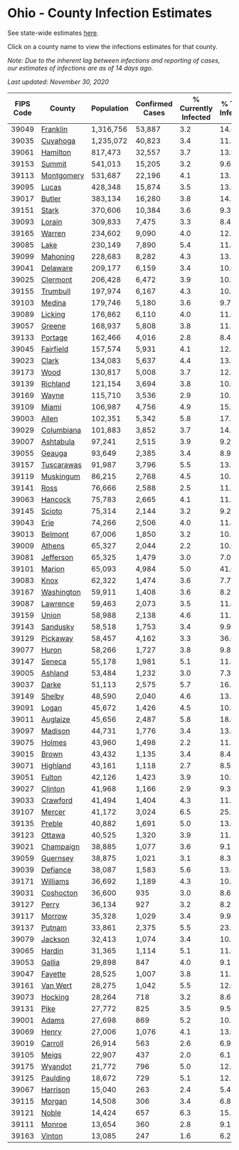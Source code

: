 # Ohio - County Infection Estimates

See state-wide estimates [here](/infections/us-oh).

Click on a county name to view the infections estimates for that county.

*Note: Due to the inherent lag between infections and reporting of cases, our estimates of infections are as of 14 days ago.*

*Last updated: November 30, 2020*

|   FIPS Code |                   County |   Population |   Confirmed Cases |   % Currently Infected |   % Total Infected |
|-------------|--------------------------|--------------|-------------------|------------------------|--------------------|
|       39049 |     [Franklin](franklin) |    1,316,756 |            53,887 |                    3.2 |               14.6 |
|       39035 |     [Cuyahoga](cuyahoga) |    1,235,072 |            40,823 |                    3.4 |               11.7 |
|       39061 |     [Hamilton](hamilton) |      817,473 |            32,557 |                    3.7 |               13.9 |
|       39153 |         [Summit](summit) |      541,013 |            15,205 |                    3.2 |                9.6 |
|       39113 | [Montgomery](montgomery) |      531,687 |            22,196 |                    4.1 |               13.7 |
|       39095 |           [Lucas](lucas) |      428,348 |            15,874 |                    3.5 |               13.4 |
|       39017 |         [Butler](butler) |      383,134 |            16,280 |                    3.8 |               14.1 |
|       39151 |           [Stark](stark) |      370,606 |            10,384 |                    3.6 |                9.3 |
|       39093 |         [Lorain](lorain) |      309,833 |             7,475 |                    3.3 |                8.4 |
|       39165 |         [Warren](warren) |      234,602 |             9,090 |                    4.0 |               12.8 |
|       39085 |             [Lake](lake) |      230,149 |             7,890 |                    5.4 |               11.4 |
|       39099 |     [Mahoning](mahoning) |      228,683 |             8,282 |                    4.3 |               13.5 |
|       39041 |     [Delaware](delaware) |      209,177 |             6,159 |                    3.4 |               10.0 |
|       39025 |     [Clermont](clermont) |      206,428 |             6,472 |                    3.9 |               10.3 |
|       39155 |     [Trumbull](trumbull) |      197,974 |             6,167 |                    4.3 |               10.8 |
|       39103 |         [Medina](medina) |      179,746 |             5,180 |                    3.6 |                9.7 |
|       39089 |       [Licking](licking) |      176,862 |             6,110 |                    4.0 |               11.6 |
|       39057 |         [Greene](greene) |      168,937 |             5,808 |                    3.8 |               11.1 |
|       39133 |       [Portage](portage) |      162,466 |             4,016 |                    2.8 |                8.4 |
|       39045 |   [Fairfield](fairfield) |      157,574 |             5,931 |                    4.1 |               12.7 |
|       39023 |           [Clark](clark) |      134,083 |             5,637 |                    4.4 |               13.9 |
|       39173 |             [Wood](wood) |      130,817 |             5,008 |                    3.7 |               12.8 |
|       39139 |     [Richland](richland) |      121,154 |             3,694 |                    3.8 |               10.0 |
|       39169 |           [Wayne](wayne) |      115,710 |             3,536 |                    2.9 |               10.3 |
|       39109 |           [Miami](miami) |      106,987 |             4,756 |                    4.9 |               15.1 |
|       39003 |           [Allen](allen) |      102,351 |             5,342 |                    5.8 |               17.2 |
|       39029 | [Columbiana](columbiana) |      101,883 |             3,852 |                    3.7 |               14.1 |
|       39007 |   [Ashtabula](ashtabula) |       97,241 |             2,515 |                    3.9 |                9.2 |
|       39055 |         [Geauga](geauga) |       93,649 |             2,385 |                    3.4 |                8.9 |
|       39157 | [Tuscarawas](tuscarawas) |       91,987 |             3,796 |                    5.5 |               13.9 |
|       39119 |   [Muskingum](muskingum) |       86,215 |             2,768 |                    4.5 |               10.3 |
|       39141 |             [Ross](ross) |       76,666 |             2,588 |                    2.5 |               11.1 |
|       39063 |       [Hancock](hancock) |       75,783 |             2,665 |                    4.1 |               11.5 |
|       39145 |         [Scioto](scioto) |       75,314 |             2,144 |                    3.2 |                9.2 |
|       39043 |             [Erie](erie) |       74,266 |             2,506 |                    4.0 |               11.4 |
|       39013 |       [Belmont](belmont) |       67,006 |             1,850 |                    3.2 |               10.3 |
|       39009 |         [Athens](athens) |       65,327 |             2,044 |                    2.2 |               10.0 |
|       39081 |   [Jefferson](jefferson) |       65,325 |             1,479 |                    3.0 |                7.0 |
|       39101 |         [Marion](marion) |       65,093 |             4,984 |                    5.0 |               41.0 |
|       39083 |             [Knox](knox) |       62,322 |             1,474 |                    3.6 |                7.7 |
|       39167 | [Washington](washington) |       59,911 |             1,408 |                    3.6 |                8.2 |
|       39087 |     [Lawrence](lawrence) |       59,463 |             2,073 |                    3.5 |               11.4 |
|       39159 |           [Union](union) |       58,988 |             2,138 |                    4.6 |               11.9 |
|       39143 |     [Sandusky](sandusky) |       58,518 |             1,753 |                    3.4 |                9.9 |
|       39129 |     [Pickaway](pickaway) |       58,457 |             4,162 |                    3.3 |               36.6 |
|       39077 |           [Huron](huron) |       58,266 |             1,727 |                    3.8 |                9.8 |
|       39147 |         [Seneca](seneca) |       55,178 |             1,981 |                    5.1 |               11.8 |
|       39005 |       [Ashland](ashland) |       53,484 |             1,232 |                    3.0 |                7.3 |
|       39037 |           [Darke](darke) |       51,113 |             2,575 |                    5.7 |               16.5 |
|       39149 |         [Shelby](shelby) |       48,590 |             2,040 |                    4.6 |               13.8 |
|       39091 |           [Logan](logan) |       45,672 |             1,426 |                    4.5 |               10.4 |
|       39011 |     [Auglaize](auglaize) |       45,656 |             2,487 |                    5.8 |               18.0 |
|       39097 |       [Madison](madison) |       44,731 |             1,776 |                    3.4 |               13.4 |
|       39075 |         [Holmes](holmes) |       43,960 |             1,498 |                    2.2 |               11.2 |
|       39015 |           [Brown](brown) |       43,432 |             1,135 |                    3.4 |                8.4 |
|       39071 |     [Highland](highland) |       43,161 |             1,118 |                    2.7 |                8.5 |
|       39051 |         [Fulton](fulton) |       42,126 |             1,423 |                    3.9 |               10.9 |
|       39027 |       [Clinton](clinton) |       41,968 |             1,166 |                    2.9 |                9.3 |
|       39033 |     [Crawford](crawford) |       41,494 |             1,404 |                    4.3 |               11.3 |
|       39107 |         [Mercer](mercer) |       41,172 |             3,024 |                    6.5 |               25.1 |
|       39135 |         [Preble](preble) |       40,882 |             1,691 |                    5.0 |               13.6 |
|       39123 |         [Ottawa](ottawa) |       40,525 |             1,320 |                    3.9 |               11.5 |
|       39021 |   [Champaign](champaign) |       38,885 |             1,077 |                    3.6 |                9.1 |
|       39059 |     [Guernsey](guernsey) |       38,875 |             1,021 |                    3.1 |                8.3 |
|       39039 |     [Defiance](defiance) |       38,087 |             1,583 |                    5.6 |               13.6 |
|       39171 |     [Williams](williams) |       36,692 |             1,189 |                    4.3 |               10.8 |
|       39031 |   [Coshocton](coshocton) |       36,600 |               935 |                    3.0 |                8.6 |
|       39127 |           [Perry](perry) |       36,134 |               927 |                    3.2 |                8.2 |
|       39117 |         [Morrow](morrow) |       35,328 |             1,029 |                    3.4 |                9.9 |
|       39137 |         [Putnam](putnam) |       33,861 |             2,375 |                    5.5 |               23.5 |
|       39079 |       [Jackson](jackson) |       32,413 |             1,074 |                    3.4 |               10.3 |
|       39065 |         [Hardin](hardin) |       31,365 |             1,114 |                    5.1 |               11.6 |
|       39053 |         [Gallia](gallia) |       29,898 |               847 |                    4.0 |                9.1 |
|       39047 |       [Fayette](fayette) |       28,525 |             1,007 |                    3.8 |               11.5 |
|       39161 |     [Van Wert](van-wert) |       28,275 |             1,042 |                    5.5 |               12.0 |
|       39073 |       [Hocking](hocking) |       28,264 |               718 |                    3.2 |                8.6 |
|       39131 |             [Pike](pike) |       27,772 |               825 |                    3.5 |                9.5 |
|       39001 |           [Adams](adams) |       27,698 |               869 |                    5.2 |               10.3 |
|       39069 |           [Henry](henry) |       27,006 |             1,076 |                    4.1 |               13.0 |
|       39019 |       [Carroll](carroll) |       26,914 |               563 |                    2.6 |                6.9 |
|       39105 |           [Meigs](meigs) |       22,907 |               437 |                    2.0 |                6.1 |
|       39175 |       [Wyandot](wyandot) |       21,772 |               796 |                    5.0 |               12.4 |
|       39125 |     [Paulding](paulding) |       18,672 |               729 |                    5.1 |               12.7 |
|       39067 |     [Harrison](harrison) |       15,040 |               263 |                    2.4 |                5.4 |
|       39115 |         [Morgan](morgan) |       14,508 |               306 |                    3.4 |                6.8 |
|       39121 |           [Noble](noble) |       14,424 |               657 |                    6.3 |               15.1 |
|       39111 |         [Monroe](monroe) |       13,654 |               360 |                    2.8 |                9.1 |
|       39163 |         [Vinton](vinton) |       13,085 |               247 |                    1.6 |                6.2 |